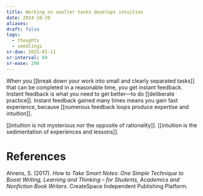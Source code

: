 ```yaml
---
title: Working on smaller tasks develops intuition
date: 2024-10-20
aliases: 
draft: false
tags:
  - thoughts
  - seedlings
sr-due: 2025-01-11
sr-interval: 60
sr-ease: 290
---
```

When you [[break down your work into small and clearly separated tasks]] that can be completed in a reasonable time, you get instant feedback. Instant feedback is what you need to get better—to do [[deliberate practice]]. Instant feedback gained many times means you gain fast experience, because [[numerous feedback loops produce expertise and intuition]].

[[intuition is not mysterious nor the opposite of rationality]]. [[intuition is the sedimentation of experiences and lessons]].

# References

Ahrens, S. (2017). *How to Take Smart Notes: One Simple Technique to Boost Writing, Learning and Thinking – for Students, Academics and Nonfiction Book Writers*. CreateSpace Independent Publishing Platform.

